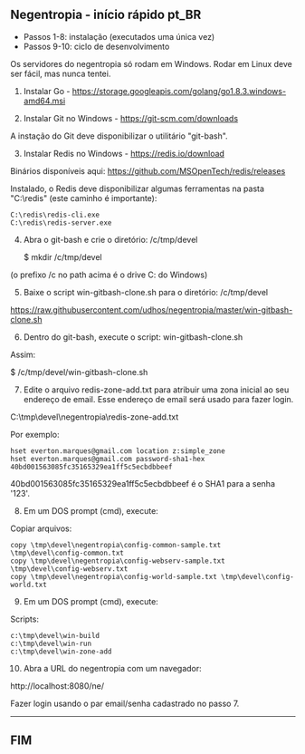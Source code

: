Negentropia - início rápido pt_BR
---------------------------------

- Passos 1-8: instalação (executados uma única vez)
- Passos 9-10: ciclo de desenvolvimento

Os servidores do negentropia só rodam em Windows. Rodar em Linux deve ser fácil, mas nunca tentei.
   
1) Instalar Go - https://storage.googleapis.com/golang/go1.8.3.windows-amd64.msi

2) Instalar Git no Windows - https://git-scm.com/downloads

A instação do Git deve disponibilizar o utilitário "git-bash".

3) Instalar Redis no Windows - https://redis.io/download

Binários disponíveis aqui: https://github.com/MSOpenTech/redis/releases

Instalado, o Redis deve disponibilizar algumas ferramentas na pasta "C:\redis" (este caminho é importante):
   
    ‪C:\redis\redis-cli.exe
    C:\redis\redis-server.exe

4) Abra o git-bash e crie o diretório: /c/tmp/devel

    $ mkdir /c/tmp/devel

(o prefixo /c no path acima é o drive C: do Windows)
   
5) Baixe o script win-gitbash-clone.sh para o diretório: /c/tmp/devel

https://raw.githubusercontent.com/udhos/negentropia/master/win-gitbash-clone.sh

6) Dentro do git-bash, execute o script: win-gitbash-clone.sh

Assim:
   
   $ /c/tmp/devel/win-gitbash-clone.sh

7) Edite o arquivo redis-zone-add.txt para atribuir uma zona inicial ao seu endereço de email.
   Esse endereço de email será usado para fazer login.

‪C:\tmp\devel\negentropia\redis-zone-add.txt

Por exemplo:

    hset everton.marques@gmail.com location z:simple_zone
    hset everton.marques@gmail.com password-sha1-hex 40bd001563085fc35165329ea1ff5c5ecbdbbeef

40bd001563085fc35165329ea1ff5c5ecbdbbeef é o SHA1 para a senha '123'.

8) Em um DOS prompt (cmd), execute:

Copiar arquivos:

    copy \tmp\devel\negentropia\config-common-sample.txt \tmp\devel\config-common.txt
    copy \tmp\devel\negentropia\config-webserv-sample.txt \tmp\devel\config-webserv.txt
    copy \tmp\devel\negentropia\config-world-sample.txt \tmp\devel\config-world.txt

9) Em um DOS prompt (cmd), execute:

Scripts:

    c:\tmp\devel\win-build
    c:\tmp\devel\win-run
    c:\tmp\devel\win-zone-add

10) Abra a URL do negentropia com um navegador:

http://localhost:8080/ne/

Fazer login usando o par email/senha cadastrado no passo 7.

---
FIM
---
